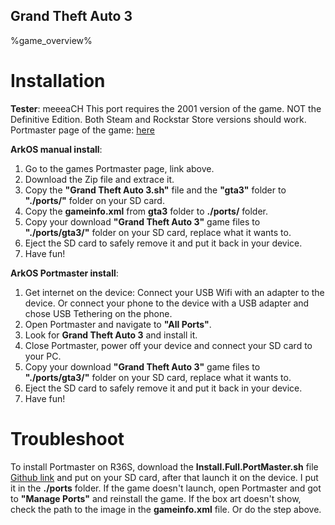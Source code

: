 ## Grand Theft Auto 3

%game_overview%

# Installation
**Tester**: meeeaCH
This port requires the 2001 version of the game. NOT the Definitive Edition. Both Steam and Rockstar Store versions should work.
Portmaster page of the game: [here](https://portmaster.games/detail.html?name=gta3)

**ArkOS manual install**:
1. Go to the games Portmaster page, link above.
2. Download the Zip file and extrace it.
3. Copy the **"Grand Theft Auto 3.sh"** file and the **"gta3"** folder to **"./ports/"** folder on your SD card.
4. Copy the **gameinfo.xml** from **gta3** folder to **./ports/** folder.
5. Copy your download **"Grand Theft Auto 3"** game files to **"./ports/gta3/"** folder on your SD card, replace what it wants to.
6. Eject the SD card to safely remove it and put it back in your device.
7. Have fun!

**ArkOS Portmaster install**:
1. Get internet on the device: Connect your USB Wifi with an adapter to the device. Or connect your phone to the device with a USB adapter and chose USB Tethering on the phone.
2. Open Portmaster and navigate to **"All Ports"**.
3. Look for **Grand Theft Auto 3** and install it.
4. Close Portmaster, power off your device and connect your SD card to your PC.
5. Copy your download **"Grand Theft Auto 3"** game files to **"./ports/gta3/"** folder on your SD card, replace what it wants to.
6. Eject the SD card to safely remove it and put it back in your device.
7. Have fun!

# Troubleshoot
To install Portmaster on R36S, download the **Install.Full.PortMaster.sh** file [Github link](https://github.com/PortsMaster/PortMaster-GUI/releases) and put on your SD card, after that launch it on the device. I put it in the **./ports** folder.
If the game doesn't launch, open Portmaster and got to **"Manage Ports"** and reinstall the game.
If the box art doesn't show, check the path to the image in the **gameinfo.xml** file. Or do the step above.
